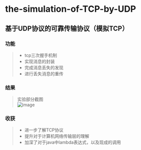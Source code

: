 # the-simulation-of-TCP-by-UDP
## 基于UDP协议的可靠传输协议（模拟TCP）
### 功能
> * tcp三次握手机制
> * 实现消息的封装
> * 完成消息丢失的发现
> * 进行丢失消息的重传
### 结果
>实验部分截图  
![image](https://user-images.githubusercontent.com/92367250/157681091-e44add94-dbb4-40b6-8e85-48d961017da5.png)
### 收获
> * 进一步了解TCP协议
> * 提升对于计算机网络传输层的理解
> * 加深了对于java中lambda表达式，以及现成的调用
